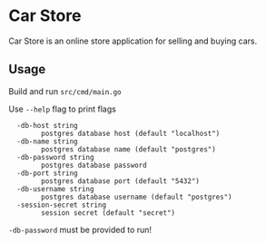 # Car Store

Car Store is an online store application for selling and buying cars.

## Usage

Build and run `src/cmd/main.go`

Use `--help` flag to print flags

```
  -db-host string
        postgres database host (default "localhost")
  -db-name string
        postgres database name (default "postgres")
  -db-password string
        postgres database password
  -db-port string
        postgres database port (default "5432")
  -db-username string
        postgres database username (default "postgres")
  -session-secret string
        session secret (default "secret")
```

`-db-password` must be provided to run!